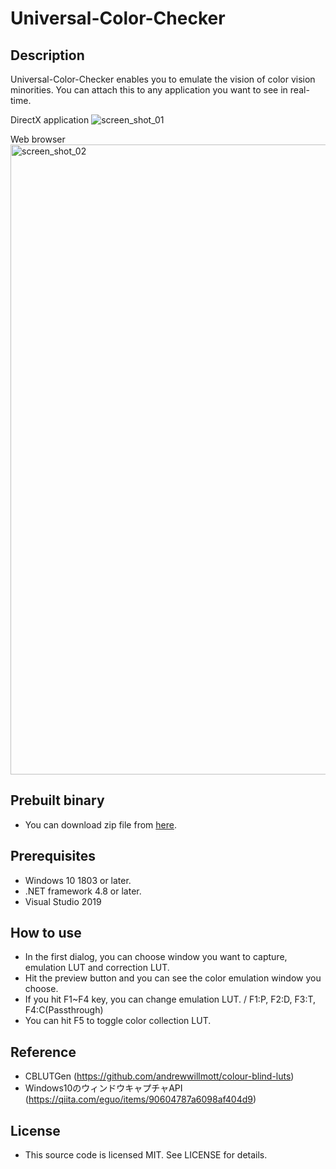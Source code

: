 # Universal-Color-Checker

## Description
Universal-Color-Checker enables you to emulate the vision of color vision minorities.
You can attach this to any application you want to see in real-time.

DirectX application
![screen_shot_01](https://user-images.githubusercontent.com/492709/117237906-dcd86b00-ae66-11eb-959f-30276ca0f000.png)

Web browser
<img width="1008" alt="screen_shot_02" src="https://user-images.githubusercontent.com/492709/117237918-e19d1f00-ae66-11eb-95aa-f85dcb0df7ca.png">


## Prebuilt binary
* You can download zip file from [here](https://github.com/oteguro/Universal-Color-Checker/releases/download/0.01/Universal-Color-Checker.zip "zipfile").

## Prerequisites
* Windows 10 1803 or later.
* .NET framework 4.8 or later.
* Visual Studio 2019

## How to use
* In the first dialog, you can choose window you want to capture, emulation LUT and correction LUT.
* Hit the preview button and you can see the color emulation window you choose.
* If you hit F1~F4 key, you can change emulation LUT. / F1:P, F2:D, F3:T, F4:C(Passthrough)
* You can hit F5 to toggle color collection LUT.

## Reference
* CBLUTGen (https://github.com/andrewwillmott/colour-blind-luts)
* Windows10のウィンドウキャプチャAPI (https://qiita.com/eguo/items/90604787a6098af404d9)

## License
* This source code is licensed MIT. See LICENSE for details.
